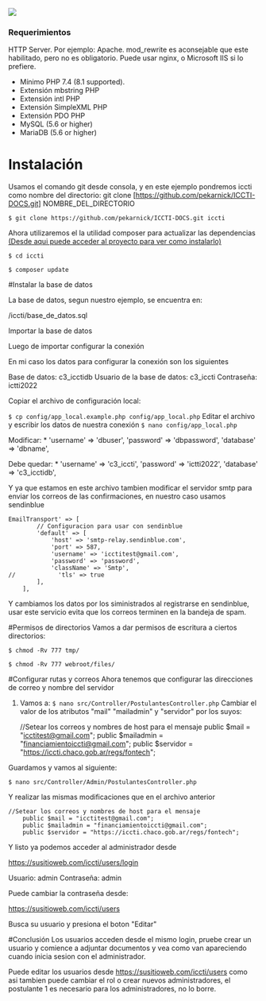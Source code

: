 ![](https://iccti.chaco.gob.ar/wp-content/uploads/2022/01/logoh.png)

### Requerimientos

HTTP Server. Por ejemplo: Apache. mod_rewrite es aconsejable que este habilitado, pero no es obligatorio. Puede usar nginx, o Microsoft IIS si lo prefiere.

- Mínimo PHP 7.4 (8.1 supported).
- Extensión mbstring PHP
- Extensión intl PHP
- Extensión SimpleXML PHP
- Extensión PDO PHP
- MySQL (5.6 or higher)
- MariaDB (5.6 or higher)

# Instalación
Usamos el comando git desde consola, y en este ejemplo pondremos iccti como nombre del directorio: git clone [https://github.com/pekarnick/ICCTI-DOCS.git] NOMBRE_DEL_DIRECTORIO

`$ git clone https://github.com/pekarnick/ICCTI-DOCS.git iccti`

Ahora utilizaremos el la utilidad composer para actualizar las dependencias
[(Desde aqui puede acceder al proyecto para ver como instalarlo)](https://getcomposer.org/download/ "(Desde aqui puede acceder al proyecto para ver como instalarlo)")

`$ cd iccti`

`$ composer update`

#Instalar la base de datos

La base de datos, segun nuestro ejemplo, se encuentra en:

/iccti/base_de_datos.sql

Importar la base de datos

Luego de importar configurar la conexión

En mi caso los datos para configurar la conexión son los siguientes

Base de datos: c3_icctidb
Usuario de la base de datos: c3_iccti
Contraseña: ictti2022

Copiar el archivo de configuración local:

`$ cp config/app_local.example.php config/app_local.php`
Editar el archivo y escribir los datos de nuestra conexión
`$ nano config/app_local.php`

Modificar:
  * 
            'username' => 'dbuser',
            'password' => 'dbpassword',
            'database' => 'dbname',
 
Debe quedar:
 * 
            'username' => 'c3_iccti',
            'password' => 'ictti2022',
            'database' => 'c3_icctidb',
 

Y ya que estamos en este archivo tambien modificar el servidor smtp para enviar los correos de las confirmaciones, en nuestro caso usamos sendinblue


    EmailTransport' => [
            // Configuracion para usar con sendinblue
            'default' => [
                'host' => 'smtp-relay.sendinblue.com',
                'port' => 587,
                'username' => 'icctitest@gmail.com',
                'password' => 'password',
                'className' => 'Smtp',
    //            'tls' => true
            ],
        ],

Y cambiamos los datos por los siministrados al registrarse en sendinblue, usar este servicio evita que los correos terminen en la bandeja de spam.

#Permisos de directorios
Vamos a dar permisos de escritura a ciertos directorios:

`$ chmod -Rv 777 tmp/`

`$ chmod -Rv 777 webroot/files/`

#Configurar rutas y correos
Ahora tenemos que configurar las direcciones de correo y nombre del servidor

1. Vamos a:
`$ nano src/Controller/PostulantesController.php`
Cambiar el valor de los atributos "mail" "mailadmin" y "servidor" por los suyos:
    

    //Setear los correos y nombres de host para el mensaje
        public $mail = "icctitest@gmail.com";
        public $mailadmin = "financiamientoiccti@gmail.com";
        public $servidor = "https://iccti.chaco.gob.ar/regs/fontech";


Guardamos y vamos al siguiente:

`$ nano src/Controller/Admin/PostulantesController.php `

Y realizar las mismas modificaciones que en el archivo anterior


    //Setear los correos y nombres de host para el mensaje
        public $mail = "icctitest@gmail.com";
        public $mailadmin = "financiamientoiccti@gmail.com";
        public $servidor = "https://iccti.chaco.gob.ar/regs/fontech";

Y listo ya podemos acceder al administrador desde

https://susitioweb.com/iccti/users/login

Usuario: admin
Contraseña: admin

Puede cambiar la contraseña desde:

https://susitioweb.com/iccti/users

Busca su usuario y presiona el boton "Editar"

#Conclusión
Los usuarios acceden desde el mismo login, pruebe crear un usuario y comience a adjuntar documentos y vea como van apareciendo cuando inicia sesion con el administrador.

Puede editar los usuarios desde https://susitioweb.com/iccti/users como asi tambien puede cambiar el rol o crear nuevos administradores, el postulante 1 es necesario para los administradores, no lo borre.
